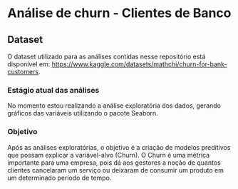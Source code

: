 # Análise de churn - Clientes de Banco 
## Dataset
O dataset utilizado para as análises contidas nesse repositório está disponível em: https://www.kaggle.com/datasets/mathchi/churn-for-bank-customers.
### Estágio atual das análises
No momento estou realizando a análise exploratória dos dados, gerando gráficos das variáveis utilizando o pacote Seaborn.

### Objetivo
Após as análises exploratórias, o objetivo é a criação de modelos preditivos que possam explicar a variável-alvo (Churn). O Churn é uma métrica importante para uma empresa, pois dá aos gestores a noção de quantos clientes cancelaram um serviço ou deixaram de consumir um produto em um determinado período de tempo.


